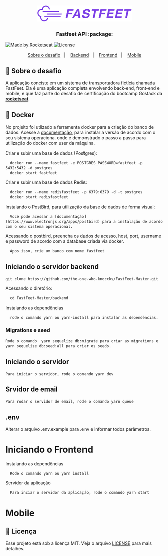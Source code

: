 
<h1 align="center">
  <img alt="Fastfeet" title="Fastfeet" src="./backend/img/logo.png" width="300px" />
</h1>

<h3 align="center">
  Fastfeet API :package:
</h3>

  <a href="https://rocketseat.com.br">
    <img alt="Made by Rocketseat" src="https://img.shields.io/badge/made%20by-Rocketseat-%2304D361">
  </a>

  <img alt="License" src="https://img.shields.io/badge/license-MIT-%2304D361">

<p align="center">
  <a href="#rocket-sobre-o-desafio">Sobre o desafio</a>&nbsp;&nbsp;&nbsp;|&nbsp;&nbsp;&nbsp;
  <a href="#iniciando-o-servidor-backend">Backend</a>&nbsp;&nbsp;&nbsp;|&nbsp;&nbsp;&nbsp;
  <a href="#computer-iniciando-o-frontend">Frontend</a>&nbsp;&nbsp;&nbsp;|&nbsp;&nbsp;&nbsp;
  <a href="#iphone-mobile">Mobile</a>
</p>

## :rocket: Sobre o desafio

A aplicação conciste em um sistema de transportadora fictícia chamada FastFeet. Ela é uma aplicação completa envolvendo back-end, front-end e mobile, e que faz parte do desafio de certificação do bootcamp Gostack da **[rocketseat](https://rocketseat.com.br/gostack)**.


## :whale: Docker

No projeito foi utlizado a ferramenta docker para a criação do banco de dados. Acesse a [documentação](https://docs.docker.com/get-docker/), para instalar a versão de acordo com o seu sistema operaciona.  onde é demonstrado o passo a passo para utilização do docker com user da máquina.


  Criar e subir uma base de dados (Postgres):

      docker run --name fastfeet -e POSTGRES_PASSWORD=fastfeet -p 5432:5432 -d postgres
      docker start fastfeet

  Criar e subir uma base de dados Redis:

      docker run --name redisfastfeet -p 6379:6379 -d -t postgres
      docker start redisfastfeet


  Instalando o PostBird, para utilização da base de dados de forma visual;

      Você pode acessar a [documentação](https://www.electronjs.org/apps/postbird) para a instalação de acordo com o seu sistema operacional.

  Acessando o postbird, preencha os dados de acesso, host, port, username e password de acordo com a database criada via docker.

      Apos isso, crie um banco com nome fastfeet
      
      
 ## Iniciando o servidor backend

    git clone https://github.com/the-one-who-knoccks/FastFeet-Master.git

  Acessando o diretório:

      cd FastFeet-Master/backend

  Instalando as dependências

      rode o comando yarn ou yarn-install para instalar as dependências.


### Migrations e seed

    Rode o comando  yarn sequelize db:migrate para criar as migrations e yarn sequelize db:seed:all para criar os seeds.

## Iniciando o servidor

    Para iniciar o servidor, rode o comando yarn dev

## Srvidor de email

    Para rodar o servidor de email, rode o comando yarn queue
    
## .env

  Alterar o arquivo .env.example para .env e informar todos parâmetros.

# Iniciando o Frontend

  Instalando as dependências

      Rode o comando yarn ou yarn install
  
  Servidor da aplicação

      Para inciar o servidor da aplicação, rode o comando yarn start


# Mobile

## :memo: Licença

Esse projeto está sob a licença MIT. Veja o arquivo [LICENSE](LICENSE.md) para mais detalhes.

